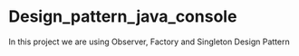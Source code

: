 # Design_pattern_java_console

In this project we are using Observer, Factory and Singleton Design Pattern
